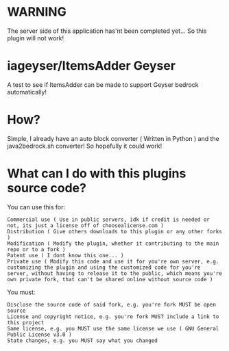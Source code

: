 # WARNING
The server side of this application has'nt been completed yet... So this plugin will not work!

# iageyser/ItemsAdder Geyser
A test to see if ItemsAdder can be made to support Geyser bedrock automatically!

# How?
Simple, I already have an auto block converter ( Written in Python ) and the java2bedrock.sh converter! So hopefully it could work!

# What can I do with this plugins source code?
You can use this for:

    Commercial use ( Use in public servers, idk if credit is needed or not, its just a license off of choosealicense.com )
    Distribution ( Give others downloads to this plugin or any other forks )
    Modification ( Modify the plugin, whether it contributing to the main repo or to a fork )
    Patent use ( I dont know this one... )
    Private use ( Modify this code and use it for you're own server, e.g. customizing the plugin and using the customized code for you're server, without having to release it to the public, which means you're own private fork, that can't be shared online without source code )

You must:

    
    Disclose the source code of said fork, e.g. you're fork MUST be open source
    License and copyright notice, e.g. you're fork MUST include a link to this project
    Same license, e.g. you MUST use the same license we use ( GNU General Public License v3.0 )
    State changes, e.g. you MUST say what you changed
